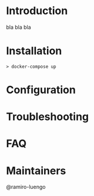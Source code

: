# Introduction
bla bla bla

# Installation
    > docker-compose up
# Configuration

# Troubleshooting

# FAQ

# Maintainers
@ramiro-luengo